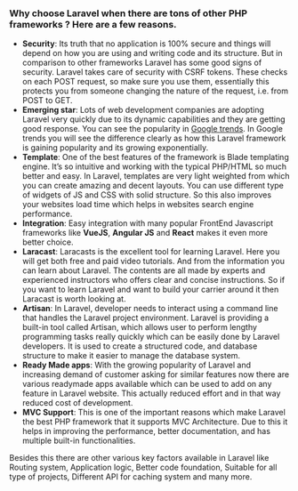 ### Why choose Laravel when there are tons of other PHP frameworks ? Here are a few reasons.

- **Security**: Its truth that no application is 100% secure and things will depend on how you are using and writing code and its structure. But in comparison to other frameworks Laravel has some good signs of security. Laravel takes care of security with CSRF tokens. These checks on each POST request, so make sure you use them, essentially this protects you from someone changing the nature of the request, i.e. from POST to GET.
- **Emerging star**: Lots of web development companies are adopting Laravel very quickly due to its dynamic capabilities and they are getting good response. You can see the popularity in [Google trends](https://trends.google.com/trends/explore?q=yii,CodeIgniter,Zend%20Framework,Cakephp,Laravel&hl=en-US). In Google trends you will see the difference clearly as how this Laravel framework is gaining popularity and its growing exponentially.
- **Template**: One of the best features of the framework is Blade templating engine. It’s so intuitive and working with the typical PHP/HTML so much better and easy. In Laravel, templates are very light weighted from which you can create amazing and decent layouts. You can use different type of widgets of JS and CSS with solid structure. So this also improves your websites load time which helps in websites search engine performance.
- **Integration**: Easy integration with many popular FrontEnd Javascript frameworks like **VueJS**, **Angular JS** and **React** makes it even more better choice.
- **Laracast**: Laracasts is the excellent tool for learning Laravel. Here you will get both free and paid video tutorials. And from the information you can learn about Laravel. The contents are all made by experts and experienced instructors who offers clear and concise instructions. So if you want to learn Laravel and want to build your carrier around it then Laracast is worth looking at.
- **Artisan**: In Laravel, developer needs to interact using a command line that handles the Laravel project environment. Laravel is providing a built-in tool called Artisan, which allows user to perform lengthy programming tasks really quickly which can be easily done by Laravel developers. It is used to create a structured code, and database structure to make it easier to manage the database system.
- **Ready Made apps**: With the growing popularity of Laravel and increasing demand of customer asking for similar features now there are various readymade apps available which can be used to add on any feature in Laravel website. This actually reduced effort and in that way reduced cost of development.
- **MVC Support**: This is one of the important reasons which make Laravel the best PHP framework that it supports MVC Architecture. Due to this it helps in improving the performance, better documentation, and has multiple built-in functionalities.

Besides this there are other various key factors available in Laravel like Routing system, Application logic, Better code foundation, Suitable for all type of projects, Different API for caching system and many more.
